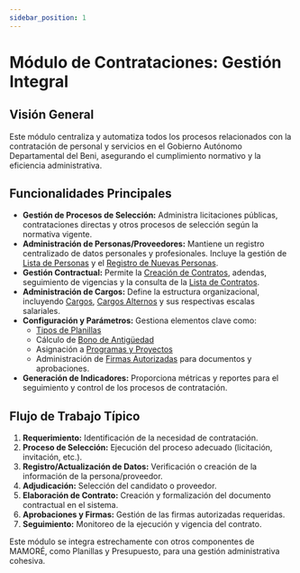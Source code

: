 ```yaml
---
sidebar_position: 1
---
```


# Módulo de Contrataciones: Gestión Integral

## Visión General

Este módulo centraliza y automatiza todos los procesos relacionados con la contratación de personal y servicios en el Gobierno Autónomo Departamental del Beni, asegurando el cumplimiento normativo y la eficiencia administrativa.

## Funcionalidades Principales

-   **Gestión de Procesos de Selección:** Administra licitaciones públicas, contrataciones directas y otros procesos de selección según la normativa vigente.
-   **Administración de Personas/Proveedores:** Mantiene un registro centralizado de datos personales y profesionales. Incluye la gestión de [Lista de Personas](./lista-persona) y el [Registro de Nuevas Personas](./crear-persona).
-   **Gestión Contractual:** Permite la [Creación de Contratos](./crear-contrato), adendas, seguimiento de vigencias y la consulta de la [Lista de Contratos](./lista-contrato).
-   **Administración de Cargos:** Define la estructura organizacional, incluyendo [Cargos](./cargos), [Cargos Alternos](./cargos-alternos) y sus respectivas escalas salariales.
-   **Configuración y Parámetros:** Gestiona elementos clave como:
    -   [Tipos de Planillas](./tipos-planillas)
    -   Cálculo de [Bono de Antigüedad](./bono-antiguedad)
    -   Asignación a [Programas y Proyectos](./programas-proyectos)
    -   Administración de [Firmas Autorizadas](./firmas-autorizadas) para documentos y aprobaciones.
-   **Generación de Indicadores:** Proporciona métricas y reportes para el seguimiento y control de los procesos de contratación.

## Flujo de Trabajo Típico

1.  **Requerimiento:** Identificación de la necesidad de contratación.
2.  **Proceso de Selección:** Ejecución del proceso adecuado (licitación, invitación, etc.).
3.  **Registro/Actualización de Datos:** Verificación o creación de la información de la persona/proveedor.
4.  **Adjudicación:** Selección del candidato o proveedor.
5.  **Elaboración de Contrato:** Creación y formalización del documento contractual en el sistema.
6.  **Aprobaciones y Firmas:** Gestión de las firmas autorizadas requeridas.
7.  **Seguimiento:** Monitoreo de la ejecución y vigencia del contrato.

Este módulo se integra estrechamente con otros componentes de MAMORÉ, como Planillas y Presupuesto, para una gestión administrativa cohesiva.
